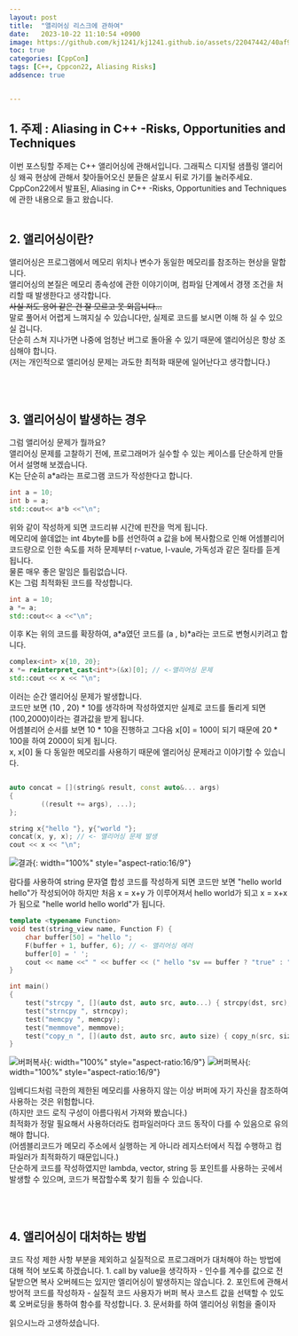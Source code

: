 ```yaml
---
layout: post
title:  "앨리어싱 리스크에 관하여"
date:   2023-10-22 11:10:54 +0900
image: https://github.com/kj1241/kj1241.github.io/assets/22047442/40af9fa5-88fa-46b6-b627-0b90701f6f96
toc: true
categories: [CppCon]
tags: [C++, Cppcon22, Aliasing Risks]
addsence: true


---
```



<h2><blue1_h2> 1. 주제 : Aliasing in C++ -Risks, Opportunities and Techniques </blue1_h2></h2>
이번 포스팅할 주제는 C++ 앨리어싱에 관해서입니다.  
그래픽스 디지털 샘플링 앨리어싱 왜곡 현상에 관해서 찾아들어오신 분들은 살포시 뒤로 가기를 눌러주세요.  
CppCon22에서 발표된, <a herf ="https://www.youtube.com/watch?v=zHkmk1Y-gqM&list=PLHTh1InhhwT6c2JNtUiJkaH8YRqzhU7Ag&index=112">Aliasing in C++ -Risks, Opportunities and Techniques에 관한 내용으로 들고 왔습니다.  

<br>
<br>
<h2><blue1_h2> 2. 앨리어싱이란? </blue1_h2></h2>

앨리어싱은 프로그램에서 메모리 위치나 변수가 동일한 메모리를 참조하는 현상을 말합니다.  
앨리어싱의 본질은 메모리 종속성에 관한 이야기이며, 컴파일 단계에서 경쟁 조건을 처리할 때 발생한다고 생각합니다.  
~~사실 저도 용어 같은 건 잘 모르고 못 외웁니다...~~  
말로 풀어서 어렵게 느껴지실 수 있습니다만, 실제로 코드를 보시면 이해 하 실 수 있으실 겁니다.  
단순히 스쳐 지나가면 나중에 엄청난 버그로 돌아올 수 있기 때문에 앨리어싱은 항상 조심해야 합니다.  
(저는 개인적으로 앨리어싱 문제는 과도한 최적화 때문에 일어난다고 생각합니다.)  

<br>
<br>
<h2><blue1_h2> 3. 앨리어싱이 발생하는 경우  </blue1_h2></h2>

그럼 앨리어싱 문제가 뭘까요?  
앨리어싱 문제를 고찰하기 전에, 프로그래머가 실수할 수 있는 케이스를 단순하게 만들어서 설명해 보겠습니다.  
K는 단순히 a*a라는 프로그램 코드가 작성한다고 합니다.  

```c++
int a = 10;
int b = a;
std::cout<< a*b <<"\n";
```

위와 같이 작성하게 되면 코드리뷰 시간에 핀잔을 먹게 됩니다.  
메모리에 쓸데없는 int 4byte를 b를 선언하여 a 값을 b에 복사함으로 인해 어셈블리어 코드량으로 인한 속도를 저하 문제부터 r-vatue, l-vaule, 가독성과 같은 질타를 듣게 됩니다.  
물론 매우 좋은 말임은 틀림없습니다.  
K는 그럼 최적화된 코드를 작성합니다.  

```c++
int a = 10;
a *= a;
std::cout<< a <<"\n";
```

이후 K는 위의 코드를 확장하여, a*a였던 코드를 (a , b)*a라는 코드로 변형시키려고 합니다.  

```c++
complex<int> x{10, 20};
x *= reinterpret_cast<int*>(&x)[0]; // <-앨리어싱 문제
std::cout << x << "\n";
```
이러는 순간 앨리어싱 문제가 발생합니다.  
코드만 보면 (10 , 20) * 10를 생각하며 작성하였지만 실제로 코드를 돌리게 되면 (100,2000)이라는 결과값을 받게 됩니다.  
어셈블리어 순서를 보면 10 * 10을 진행하고 그다음 x[0] = 100이 되기 때문에  20 * 100을 하여 2000이 되게 됩니다.  
x, x[0] 둘 다 동일한 메모리를 사용하기 때문에 앨리어싱 문제라고 이야기할 수 있습니다.  

```c++

auto concat = [](string& result, const auto&... args) 
{
        ((result += args), ...);
};

string x{"hello "}, y{"world "};
concat(x, y, x); // <- 앨리어싱 문제 발생
cout << x << "\n";

```
![결과](https://github.com/kj1241/kj1241.github.io/assets/22047442/50ba63db-afbf-4bd5-8aa2-5dbd07ecf030){: width="100%" style="aspect-ratio:16/9"}

람다를 사용하여 string 문자열 합성 코드를 작성하게 되면 코드만 보면 "hello world hello"가 작성되어야 하지만 처음 x = x+y 가 이루어져서 hello world가 되고 x = x+x 가 됨으로 "helle world hello world"가 됩니다.  

```c++
template <typename Function>
void test(string_view name, Function F) {
    char buffer[50] = "hello ";
    F(buffer + 1, buffer, 6); // <- 앨리어싱 에러
    buffer[0] = ' ';
    cout << name <<" " << buffer << (" hello "sv == buffer ? "true" : "false") << "\n";
}

int main()
{
    test("strcpy ", [](auto dst, auto src, auto...) { strcpy(dst, src); });
    test("strncpy ", strncpy);
    test("memcpy ", memcpy);
    test("memmove", memmove);
    test("copy_n ", [](auto dst, auto src, auto size) { copy_n(src, size, dst); });
}
```
![버퍼복사](https://github.com/kj1241/kj1241.github.io/assets/22047442/40af9fa5-88fa-46b6-b627-0b90701f6f96){: width="100%" style="aspect-ratio:16/9"}
![버퍼복사](https://github.com/kj1241/kj1241.github.io/assets/22047442/8940c4a2-3583-4c0a-9d39-f38aefa41324){: width="100%" style="aspect-ratio:16/9"}

임베디드처럼 극한의 제한된 메모리를 사용하지 않는 이상 버퍼에 자기 자신을 참조하여 사용하는 것은 위험합니다.  
(하지만 코드 로직 구성이 아름다워서 가져와 봤습니다.)  
최적화가 정말 필요해서 사용하더라도 컴파일러마다 코드 동작이 다를 수 있음으로 유의해야 합니다.  
(어셈블리코드가 메모리 주소에서 실행하는 게 아니라 레지스터에서 직접 수행하고 컴파일러가 최적화하기 때문입니다.)  
단순하게 코드를 작성하였지만 lambda, vector, string 등 포인트를 사용하는 곳에서 발생할 수 있으며, 코드가 복잡할수록 찾기 힘들 수 있습니다.  

<br>
<br>
<h2><blue1_h2> 4. 앨리어싱이 대처하는 방법  </blue1_h2></h2>
코드 작성 제한 사항 부분을 제외하고 실질적으로 프로그래머가 대처해야 하는 방법에 대해 적어 보도록 하겠습니다.
1. call by value을 생각하자 - 인수를 계수를 값으로 전달받으면 복사 오버헤드는 있지만 엘리어싱이 발생하지는 않습니다.
2. 포인트에 관해서 방어적 코드를 작성하자 - 실질적 코드 사용자가 버퍼 복사 코스트 값을 선택할 수 있도록 오버로딩을 통하여 함수를 작성합니다.
3. 문서화를 하여 앨리어싱 위험을 줄이자


읽으시느라 고생하셨습니다.